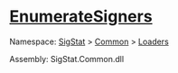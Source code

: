 # [EnumerateSigners](./SigComp19OnlineLoader-100663931.md)

Namespace: [SigStat]() > [Common](./../../README.md) > [Loaders](./../README.md)

Assembly: SigStat.Common.dll



